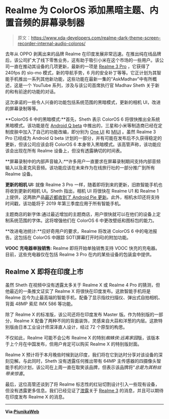# Realme 为 ColorOS 添加黑暗主题、内置音频的屏幕录制器

> 原文：<https://www.xda-developers.com/realme-dark-theme-screen-recorder-internal-audio-coloros/>

去年从 OPPO 剥离出来的品牌 Realme 在印度发展非常迅速。在推出纯在线品牌后，该公司扩大了线下零售业务，这有助于吸引小米在这个市场的一些用户。该公司一直在推动其设备的几项更新，最新的一项是 [Realme 3 Pro](https://www.xda-developers.com/realme-3-pro-update-240fps-slo-mo-swipe-navigation-gesture/) ，它获得了 240fps 的 slo-mo 模式，新的导航手势，6 月的安全补丁等等。它正计划为其智能手机推出一系列其他新功能，这些功能在最新一集的“AskMadhav”中有所概述，这是一个 YouTube 系列，涉及与该公司首席执行官 Madhav Sheth 关于新的和有前途的功能的对话。

这次承诺的一些令人兴奋的功能包括系统范围的黑暗模式，更新的相机 UI，改进的屏幕录制等等。

**ColorOS 6 中的黑暗模式:**首先，Sheth 表示 ColorOS 6 将很快推出全系统黑暗模式。该功能是在 [Android Q beta](https://www.xda-developers.com/android-q-toggle-dark-theme/) 中推出的，三星和小米等制造商已经在定制皮肤中加入了自己的功能改编，即分别为 [One UI](https://www.xda-developers.com/samsung-internet-92-beta-one-ui-night-mode-smart-anti-tracking/) 和 [MIUI](https://www.xda-developers.com/miui-10-global-beta-9328-android-security-patch-april-2019-system-dark-mode/) 。虽然 Realme 3 Pro 已经成为 Android Q beta 计划的一部分，并有可能在发布后不久获得稳定的更新，但该公司应该会将 ColorOS 6 本身带入黑暗模式。该高管声称，该功能应该会出现在所有 Realme 设备上，但没有透露确切的时间表。

**屏幕录制中的内部声音输入:**许多用户一直要求在屏幕录制期间支持内部音频输入以及麦克风音频。该功能应该在未来作为在线旅行社的一部分推广到所有 Realme 设备。

**更新的相机 UI:** 就像 Realme 3 Pro 一样，随着即将到来的更新，旧款智能手机也将收到更新的相机 UI。Sheth 指出，相机 UI 将很快在 Realme U1 和 Realme 1 上提供，这两款产品[最近都收到了 Android Pie 更新](https://www.xda-developers.com/realme-1-u1-android-pie-coloros-6-beta/)。此外，相机水印还将支持时间戳，该功能将于 2019 年第三季度应用于所有智能手机。

主题商店的新字体:通过最近增加的主题商店，用户很快就可以在他们的设备上定制系统范围的字体。这将增强他们在 ColorOS 6 中更改壁纸和图标包的能力。

**改进电池统计:**应好奇用户的要求，Realme 将改进 ColorOS 6 中的电池报告。这包括在 ColorOS 中跟踪 SOT(屏幕打开时间)的附加功能。

**VOOC 充电器单独销售:** Realme 即将开始单独销售支持 VOOC 快充的充电器。目前，这些充电器仅在包括 Realme 3 Pro 在内的某些设备的包装盒中提供。

## Realme X 即将在印度上市

虽然 Sheth 在视频中没有透露太多关于 Realme X 或 Realme 4 Pro 的猜测，但他最近的一条推文证实了 Realme X 将很快在印度发布。这款智能手机将是 Realme 迄今为止最高端的智能手机，配备了显示指纹扫描仪、弹出式自拍相机、背面 48MP 索尼 IMX 586 等功能。

除了 Realme X 的标准版，该公司还将在印度发布 Master 版。作为特别版的一部分，Realme X 配备了两种不同的背面装饰，灵感来自大蒜和洋葱的内层。这款特别版由日本工业设计师深泽直人设计，经过 72 个原型的构思。

不仅如此，Realme 可能不会公布 Realme X 的特别*蜘蛛侠:远离家园*版，该版本于上个月在中国发布，但用户肯定可以购买 Realme X 的特别版封面。

Realme X 预计将于本月晚些时候到达印度，我们将在它到达时分享对该设备的深刻见解。与此同时，Sheth 没有透露任何推出带有 64MP 主传感器的四摄像头智能手机的计划，该公司在上周一直在取笑该品牌，但表示该品牌将“*总是为其粉丝带来惊喜*。

最后，这位高管还谈到了将 Realme 标志性的红钻切割设计引入一些现有设备，但没有透露更多信息。我们已经见证了[泄露](https://twitter.com/ishanagarwal24/status/1143948085846036480)关于 [Realme 3](https://www.xda-developers.com/realme-3-review-a-solid-device-in-a-crowded-market/) 的消息，并且可以期待在印度发布 Realme X 的消息。

* * *

**Via:[PiunikaWeb](https://piunikaweb.com/2019/06/28/realme-to-bring-dark-mode-screen-recorder-with-internal-sound-new-camera-ui-more-via-future-updates/)**
